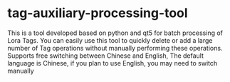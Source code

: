 # tag-auxiliary-processing-tool
This is a tool developed based on python and qt5 for batch processing of Lora Tags. You can easily use this tool to quickly delete or add a large number of Tag operations without manually performing these operations.
Supports free switching between Chinese and English, The default language is Chinese, if you plan to use English, you may need to switch manually


